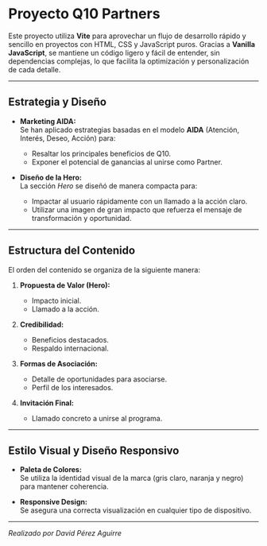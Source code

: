 # Proyecto Q10 Partners

Este proyecto utiliza **Vite** para aprovechar un flujo de desarrollo rápido y sencillo en proyectos con HTML, CSS y JavaScript puros. Gracias a **Vanilla JavaScript**, se mantiene un código ligero y fácil de entender, sin dependencias complejas, lo que facilita la optimización y personalización de cada detalle.

---

## Estrategia y Diseño

- **Marketing AIDA:**  
  Se han aplicado estrategias basadas en el modelo **AIDA** (Atención, Interés, Deseo, Acción) para:
  - Resaltar los principales beneficios de Q10.
  - Exponer el potencial de ganancias al unirse como Partner.

- **Diseño de la Hero:**  
  La sección *Hero* se diseñó de manera compacta para:
  - Impactar al usuario rápidamente con un llamado a la acción claro.
  - Utilizar una imagen de gran impacto que refuerza el mensaje de transformación y oportunidad.

---

## Estructura del Contenido

El orden del contenido se organiza de la siguiente manera:

1. **Propuesta de Valor (Hero):**  
   - Impacto inicial.
   - Llamado a la acción.

2. **Credibilidad:**  
   - Beneficios destacados.
   - Respaldo internacional.

3. **Formas de Asociación:**  
   - Detalle de oportunidades para asociarse.
   - Perfil de los interesados.

4. **Invitación Final:**  
   - Llamado concreto a unirse al programa.

---

## Estilo Visual y Diseño Responsivo

- **Paleta de Colores:**  
  Se utiliza la identidad visual de la marca (gris claro, naranja y negro) para mantener coherencia.

- **Responsive Design:**  
  Se asegura una correcta visualización en cualquier tipo de dispositivo.

---

*Realizado por David Pérez Aguirre*